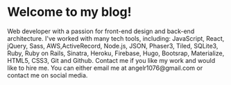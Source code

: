 <h1>Welcome to my blog!</h1>

<p>Web developer with a passion for front-end design and back-end architecture. I've worked with many tech tools, including: JavaScript, React, jQuery, Sass, AWS,ActiveRecord, Node.js, JSON, Phaser3, Tiled, SQLite3, Ruby, Ruby on Rails, Sinatra, Heroku, Firebase, Hugo, Bootsrap, Materialize, HTML5, CSS3, Git and Github. Contact me if you like my work and would like to hire me. You can either email me at angelr1076@gmail.com or contact me on social media.</p>